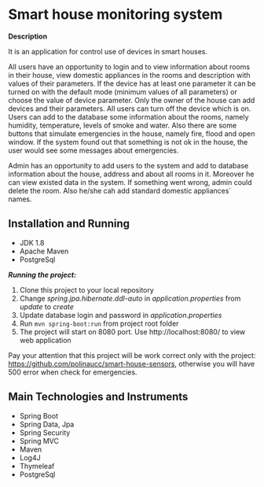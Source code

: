 # Smart house monitoring system

**Description**

It is an application for control use of devices in smart houses. 
<br>

All users have an opportunity to login and to view information about rooms in their house, view domestic appliances in the rooms
and description with values of their parameters. If the device has at least one parameter
it can be turned on with the default mode (minimum values of all parameters) or choose the value of device parameter.
Only the owner of the house can add devices and their parameters.
All users can turn off the device which is on. 
Users can add to the database some information about the rooms, namely humidity, temperature, levels of smoke and water.
Also there are some buttons that simulate emergencies in the house, namely fire, flood and open window. If
the system found out that something is not ok in the house, the user would see some messages about emergencies.
<br>

Admin has an opportunity to add users to the system and add to database information about the house, address
and about all rooms in it. Moreover he can view existed data in the system.
If something went wrong, admin could delete the room.
Also he/she cah add standard domestic appliances` names.

## Installation and Running
* JDK 1.8
* Apache Maven
* PostgreSql

**_Running the project:_**
1. Clone this project to your local repository
2. Change _spring.jpa.hibernate.ddl-auto_ in _application.properties_ from _update_ to _create_
3. Update database login and password in _application.properties_
4. Run `mvn spring-boot:run` from project root folder
5. The project will start on 8080 port. Use http://localhost:8080/ to view web application

Pay your attention that this project will be work correct only with the project:
https://github.com/polinaucc/smart-house-sensors, otherwise you will have 500 error when check for emergencies.

## Main Technologies and Instruments
* Spring Boot
* Spring Data, Jpa
* Spring Security
* Spring MVC
* Maven
* Log4J
* Thymeleaf
* PostgreSql